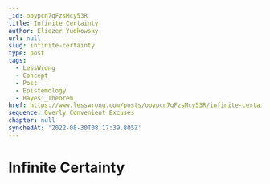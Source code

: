 ```yaml
---
_id: ooypcn7qFzsMcy53R
title: Infinite Certainty
author: Eliezer Yudkowsky
url: null
slug: infinite-certainty
type: post
tags:
  - LessWrong
  - Concept
  - Post
  - Epistemology
  - Bayes'_Theorem
href: https://www.lesswrong.com/posts/ooypcn7qFzsMcy53R/infinite-certainty
sequence: Overly Convenient Excuses
chapter: null
synchedAt: '2022-08-30T08:17:39.805Z'
---
```


# Infinite Certainty
